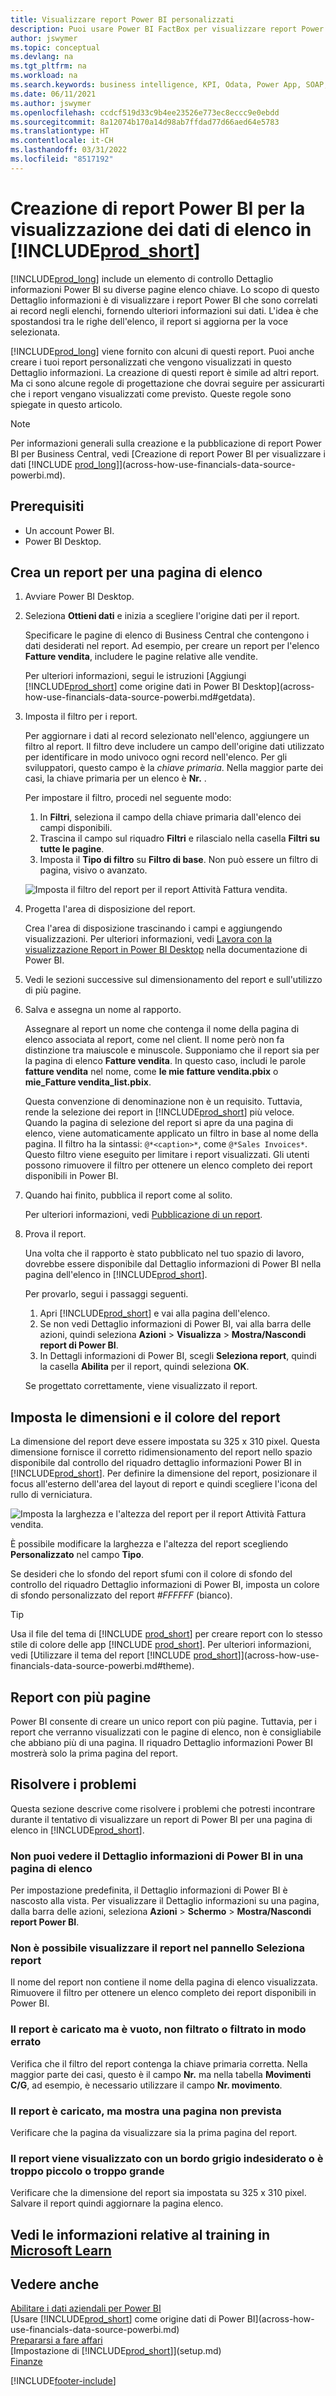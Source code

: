 ```yaml
---
title: Visualizzare report Power BI personalizzati
description: Puoi usare Power BI FactBox per visualizzare report Power BI e ottenere informazioni dettagliate sui dati dei record negli elenchi chiave.
author: jswymer
ms.topic: conceptual
ms.devlang: na
ms.tgt_pltfrm: na
ms.workload: na
ms.search.keywords: business intelligence, KPI, Odata, Power App, SOAP, analysis
ms.date: 06/11/2021
ms.author: jswymer
ms.openlocfilehash: ccdcf519d33c9b4ee23526e773ec8eccc9e0ebdd
ms.sourcegitcommit: 8a12074b170a14d98ab7ffdad77d66aed64e5783
ms.translationtype: HT
ms.contentlocale: it-CH
ms.lasthandoff: 03/31/2022
ms.locfileid: "8517192"
---
```

# <a name="creating-power-bi-reports-for-displaying-list-data-in-prod_short"></a>Creazione di report Power BI per la visualizzazione dei dati di elenco in [!INCLUDE[prod_short](includes/prod_short.md)]

[!INCLUDE[prod_long](includes/prod_long.md)] include un elemento di controllo Dettaglio informazioni Power BI su diverse pagine elenco chiave. Lo scopo di questo Dettaglio informazioni è di visualizzare i report Power BI che sono correlati ai record negli elenchi, fornendo ulteriori informazioni sui dati. L'idea è che spostandosi tra le righe dell'elenco, il report si aggiorna per la voce selezionata.

[!INCLUDE[prod_long](includes/prod_long.md)] viene fornito con alcuni di questi report. Puoi anche creare i tuoi report personalizzati che vengono visualizzati in questo Dettaglio informazioni. La creazione di questi report è simile ad altri report. Ma ci sono alcune regole di progettazione che dovrai seguire per assicurarti che i report vengano visualizzati come previsto. Queste regole sono spiegate in questo articolo.

> [!NOTE]
> Per informazioni generali sulla creazione e la pubblicazione di report Power BI per Business Central, vedi [Creazione di report Power BI per visualizzare i dati [!INCLUDE [prod_long](includes/prod_long.md)]](across-how-use-financials-data-source-powerbi.md). 

## <a name="prerequisites"></a>Prerequisiti

- Un account Power BI.
- Power BI Desktop.

<!-- 
For more information about getting started, see [Use [!INCLUDE[prod_short](includes/prod_short.md)] as a Power BI Data Source](across-how-use-financials-data-source-powerbi.md).-->

## <a name="create-a-report-for-a-list-page"></a>Crea un report per una pagina di elenco

1. Avviare Power BI Desktop.
2. Seleziona **Ottieni dati** e inizia a scegliere l'origine dati per il report.

    Specificare le pagine di elenco di Business Central che contengono i dati desiderati nel report. Ad esempio, per creare un report per l'elenco **Fatture vendita**, includere le pagine relative alle vendite.

    Per ulteriori informazioni, segui le istruzioni [Aggiungi [!INCLUDE[prod_short](includes/prod_short.md)] come origine dati in Power BI Desktop](across-how-use-financials-data-source-powerbi.md#getdata).

3. Imposta il filtro per i report.

    Per aggiornare i dati al record selezionato nell'elenco, aggiungere un filtro al report. Il filtro deve includere un campo dell'origine dati utilizzato per identificare in modo univoco ogni record nell'elenco. Per gli sviluppatori, questo campo è la *chiave primaria*. Nella maggior parte dei casi, la chiave primaria per un elenco è **Nr.** .

    Per impostare il filtro, procedi nel seguente modo:

    1. In **Filtri**, seleziona il campo della chiave primaria dall'elenco dei campi disponibili.
    2. Trascina il campo sul riquadro **Filtri** e rilascialo nella casella **Filtri su tutte le pagine**.
    3. Imposta il **Tipo di filtro** su **Filtro di base**. Non può essere un filtro di pagina, visivo o avanzato.

    ![Imposta il filtro del report per il report Attività Fattura vendita.](./media/across-how-use-powerbi-reports-factbox/financials-powerbi-report-filter-v3.png)
4. Progetta l'area di disposizione del report.

    Crea l'area di disposizione trascinando i campi e aggiungendo visualizzazioni. Per ulteriori informazioni, vedi [Lavora con la visualizzazione Report in Power BI Desktop](/power-bi/create-reports/desktop-report-view) nella documentazione di Power BI.

5. Vedi le sezioni successive sul dimensionamento del report e sull'utilizzo di più pagine.

6. Salva e assegna un nome al rapporto.

    Assegnare al report un nome che contenga il nome della pagina di elenco associata al report, come nel client. Il nome però non fa distinzione tra maiuscole e minuscole. Supponiamo che il report sia per la pagina di elenco **Fatture vendita**. In questo caso, includi le parole **fatture vendita** nel nome, come **le mie fatture vendita.pbix** o **mie_Fatture vendita_list.pbix**.

    Questa convenzione di denominazione non è un requisito. Tuttavia, rende la selezione dei report in [!INCLUDE[prod_short](includes/prod_short.md)] più veloce. Quando la pagina di selezione del report si apre da una pagina di elenco, viene automaticamente applicato un filtro in base al nome della pagina. Il filtro ha la sintassi: `@*<caption>*`, come `@*Sales Invoices*`. Questo filtro viene eseguito per limitare i report visualizzati. Gli utenti possono rimuovere il filtro per ottenere un elenco completo dei report disponibili in Power BI.

7. Quando hai finito, pubblica il report come al solito.

    Per ulteriori informazioni, vedi [Pubblicazione di un report](across-how-use-financials-data-source-powerbi.md#publish-reports).

8. Prova il report.

    Una volta che il rapporto è stato pubblicato nel tuo spazio di lavoro, dovrebbe essere disponibile dal Dettaglio informazioni di Power BI nella pagina dell'elenco in [!INCLUDE[prod_short](includes/prod_short.md)].

    Per provarlo, segui i passaggi seguenti.

    1. Apri [!INCLUDE[prod_short](includes/prod_short.md)] e vai alla pagina dell'elenco.
    2. Se non vedi Dettaglio informazioni di Power BI, vai alla barra delle azioni, quindi seleziona **Azioni** > **Visualizza** > **Mostra/Nascondi report di Power BI**.
    3. In Dettagli informazioni di Power BI, scegli **Seleziona report**, quindi la casella **Abilita** per il report, quindi seleziona **OK**.

    Se progettato correttamente, viene visualizzato il report.  

## <a name="set-the-report-size-and-color"></a>Imposta le dimensioni e il colore del report

La dimensione del report deve essere impostata su 325 x 310 pixel. Questa dimensione fornisce il corretto ridimensionamento del report nello spazio disponibile dal controllo del riquadro dettaglio informazioni Power BI in [!INCLUDE[prod_short](includes/prod_short.md)]. Per definire la dimensione del report, posizionare il focus all'esterno dell'area del layout di report e quindi scegliere l'icona del rullo di verniciatura.

![Imposta la larghezza e l'altezza del report per il report Attività Fattura vendita.](./media/across-how-use-powerbi-reports-factbox/financials-powerbi-report-sizing-v3.png)

È possibile modificare la larghezza e l'altezza del report scegliendo **Personalizzato** nel campo **Tipo**.

Se desideri che lo sfondo del report sfumi con il colore di sfondo del controllo del riquadro Dettaglio informazioni di Power BI, imposta un colore di sfondo personalizzato del report *#FFFFFF* (bianco). 

> [!TIP]
> Usa il file del tema di [!INCLUDE [prod_short](includes/prod_short.md)] per creare report con lo stesso stile di colore delle app [!INCLUDE [prod_short](includes/prod_short.md)]. Per ulteriori informazioni, vedi [Utilizzare il tema del report [!INCLUDE [prod_short](includes/prod_short.md)]](across-how-use-financials-data-source-powerbi.md#theme).

## <a name="reports-with-multiple-pages"></a>Report con più pagine

Power BI consente di creare un unico report con più pagine. Tuttavia, per i report che verranno visualizzati con le pagine di elenco, non è consigliabile che abbiano più di una pagina. Il riquadro Dettaglio informazioni Power BI mostrerà solo la prima pagina del report.

## <a name="fixing-problems"></a>Risolvere i problemi

Questa sezione descrive come risolvere i problemi che potresti incontrare durante il tentativo di visualizzare un report di Power BI per una pagina di elenco in [!INCLUDE[prod_short](includes/prod_short.md)].  

### <a name="you-cant-see-the-power-bi-factbox-on-a-list-page"></a>Non puoi vedere il Dettaglio informazioni di Power BI in una pagina di elenco

Per impostazione predefinita, il Dettaglio informazioni di Power BI è nascosto alla vista. Per visualizzare il Dettaglio informazioni su una pagina, dalla barra delle azioni, seleziona **Azioni** > **Schermo** > **Mostra/Nascondi report Power BI**.

### <a name="you-cant-see-the-report-in-the-select-report-pane"></a>Non è possibile visualizzare il report nel pannello Seleziona report

Il nome del report non contiene il nome della pagina di elenco visualizzata. Rimuovere il filtro per ottenere un elenco completo dei report disponibili in Power BI.  

### <a name="report-is-loaded-but-blank-not-filtered-or-filtered-incorrectly"></a>Il report è caricato ma è vuoto, non filtrato o filtrato in modo errato

Verifica che il filtro del report contenga la chiave primaria corretta. Nella maggior parte dei casi, questo è il campo **Nr.** ma nella tabella **Movimenti C/G**, ad esempio, è necessario utilizzare il campo **Nr. movimento**.

### <a name="report-is-loaded-but-it-shows-a-page-you-didnt-expect"></a>Il report è caricato, ma mostra una pagina non prevista

Verificare che la pagina da visualizzare sia la prima pagina del report.  

### <a name="report-appears-with-an-unwanted-gray-boarder-or-its-too-small-or-too-large"></a>Il report viene visualizzato con un bordo grigio indesiderato o è troppo piccolo o troppo grande

Verificare che la dimensione del report sia impostata su 325 x 310 pixel. Salvare il report quindi aggiornare la pagina elenco.  

## <a name="see-related-training-at-microsoft-learn"></a>Vedi le informazioni relative al training in [Microsoft Learn](/learn/modules/configure-powerbi-excel-dynamics-365-business-central/index)

## <a name="see-also"></a>Vedere anche

[Abilitare i dati aziendali per Power BI](admin-powerbi.md)  
[Usare [!INCLUDE[prod_short](includes/prod_short.md)] come origine dati di Power BI](across-how-use-financials-data-source-powerbi.md)  
[Prepararsi a fare affari](ui-get-ready-business.md)  
[Impostazione di [!INCLUDE[prod_short](includes/prod_short.md)]](setup.md)  
[Finanze](finance.md)  


[!INCLUDE[footer-include](includes/footer-banner.md)]